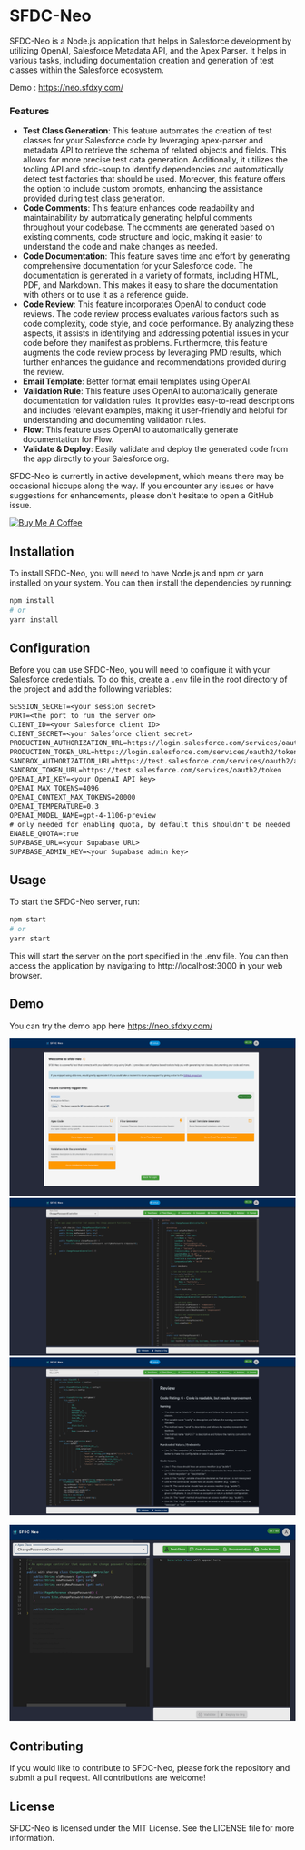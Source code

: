 # SFDC-Neo

SFDC-Neo is a Node.js application that helps in Salesforce development by utilizing OpenAI, Salesforce Metadata API, and the Apex Parser. It helps in various tasks, including documentation creation and generation of test classes within the Salesforce ecosystem.

Demo : https://neo.sfdxy.com/

### Features
- **Test Class Generation**: This feature automates the creation of test classes for your Salesforce code by leveraging apex-parser and metadata API to retrieve the schema of related objects and fields. This allows for more precise test data generation. Additionally, it utilizes the tooling API and sfdc-soup to identify dependencies and automatically detect test factories that should be used.
Moreover, this feature offers the option to include custom prompts, enhancing the assistance provided during test class generation.
- **Code Comments**: This feature enhances code readability and maintainability by automatically generating helpful comments throughout your codebase. The comments are generated based on existing comments, code structure and logic, making it easier to understand the code and make changes as needed.
- **Code Documentation**: This feature saves time and effort by generating comprehensive documentation for your Salesforce code. The documentation is generated in a variety of formats, including HTML, PDF, and Markdown. This makes it easy to share the documentation with others or to use it as a reference guide.
- **Code Review**: This feature incorporates OpenAI to conduct code reviews. The code review process evaluates various factors such as code complexity, code style, and code performance. By analyzing these aspects, it assists in identifying and addressing potential issues in your code before they manifest as problems. Furthermore, this feature augments the code review process by leveraging PMD results, which further enhances the guidance and recommendations provided during the review.
- **Email Template**: Better format email templates using OpenAI.
- **Validation Rule**: This feature uses OpenAI to automatically generate documentation for validation rules. It provides easy-to-read descriptions and includes relevant examples, making it user-friendly and helpful for understanding and documenting validation rules.
- **Flow**: This feature uses OpenAI to automatically generate documentation for Flow.
- **Validate & Deploy**: Easily validate and deploy the generated code from the app directly to your Salesforce org.


SFDC-Neo is currently in active development, which means there may be occasional hiccups along the way. If you encounter any issues or have suggestions for enhancements, please don't hesitate to open a GitHub issue. 

<a href="https://www.buymeacoffee.com/avidev" target="_blank"><img src="https://cdn.buymeacoffee.com/buttons/v2/default-yellow.png" alt="Buy Me A Coffee" style="height: 50px !important;width: 180px !important;" ></a>

## Installation

To install SFDC-Neo, you will need to have Node.js and npm or yarn installed on your system. You can then install the dependencies by running:

```bash
npm install
# or
yarn install
```


## Configuration
Before you can use SFDC-Neo, you will need to configure it with your Salesforce credentials. To do this, create a `.env` file in the root directory of the project and add the following variables:


```
SESSION_SECRET=<your session secret>
PORT=<the port to run the server on>
CLIENT_ID=<your Salesforce client ID>
CLIENT_SECRET=<your Salesforce client secret>
PRODUCTION_AUTHORIZATION_URL=https://login.salesforce.com/services/oauth2/authorize
PRODUCTION_TOKEN_URL=https://login.salesforce.com/services/oauth2/token
SANDBOX_AUTHORIZATION_URL=https://test.salesforce.com/services/oauth2/authorize
SANDBOX_TOKEN_URL=https://test.salesforce.com/services/oauth2/token
OPENAI_API_KEY=<your OpenAI API key>
OPENAI_MAX_TOKENS=4096
OPENAI_CONTEXT_MAX_TOKENS=20000
OPENAI_TEMPERATURE=0.3
OPENAI_MODEL_NAME=gpt-4-1106-preview
# only needed for enabling quota, by default this shouldn't be needed
ENABLE_QUOTA=true
SUPABASE_URL=<your Supabase URL>
SUPABASE_ADMIN_KEY=<your Supabase admin key>
```

## Usage
To start the SFDC-Neo server, run:


```bash
npm start
# or
yarn start
```

This will start the server on the port specified in the .env file. You can then access the application by navigating to http://localhost:3000 in your web browser.


## Demo

You can try the demo app here https://neo.sfdxy.com/

![home.png](/screenshots/home.png)
![test_class_gen.png](/screenshots/test_class_gen.png)
![review.png](/screenshots/review.png)


![demo.gif](/screenshots/demo.gif)


## Contributing
If you would like to contribute to SFDC-Neo, please fork the repository and submit a pull request. All contributions are welcome!

## License
SFDC-Neo is licensed under the MIT License. See the LICENSE file for more information.
